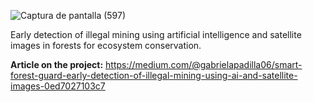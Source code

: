 ![Captura de pantalla (597)](https://github.com/gabrielapadilla06/Smart-Forest-Guard/assets/128010486/49de404c-8331-4985-9197-794c9c7ec95e)


Early detection of illegal mining using artificial intelligence and satellite images in forests for ecosystem conservation.

**Article on the project:** https://medium.com/@gabrielapadilla06/smart-forest-guard-early-detection-of-illegal-mining-using-ai-and-satellite-images-0ed7027103c7
